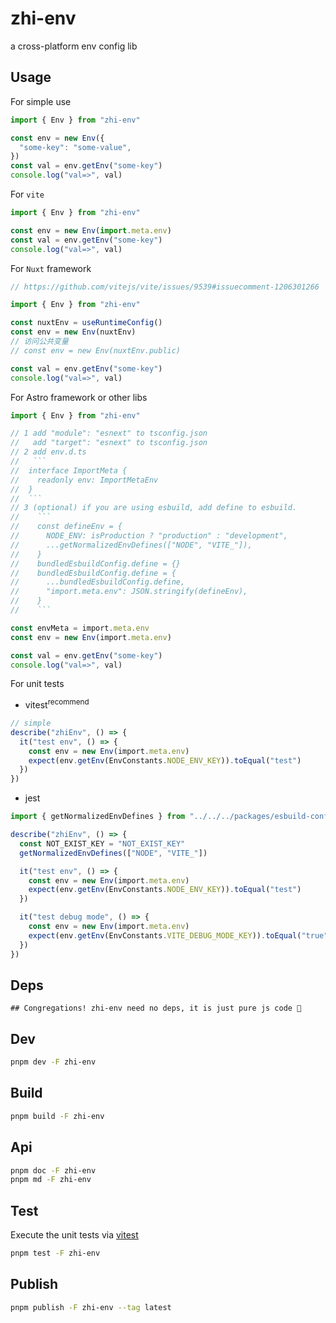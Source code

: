 # zhi-env

a cross-platform env config lib

## Usage

For simple use

```js
import { Env } from "zhi-env"

const env = new Env({
  "some-key": "some-value",
})
const val = env.getEnv("some-key")
console.log("val=>", val)
```

For `vite`

```js
import { Env } from "zhi-env"

const env = new Env(import.meta.env)
const val = env.getEnv("some-key")
console.log("val=>", val)
```

For `Nuxt` framework

```ts
// https://github.com/vitejs/vite/issues/9539#issuecomment-1206301266

import { Env } from "zhi-env"

const nuxtEnv = useRuntimeConfig()
const env = new Env(nuxtEnv)
// 访问公共变量
// const env = new Env(nuxtEnv.public)

const val = env.getEnv("some-key")
console.log("val=>", val)
```

For Astro framework or other libs

```ts
import { Env } from "zhi-env"

// 1 add "module": "esnext" to tsconfig.json
//   add "target": "esnext" to tsconfig.json
// 2 add env.d.ts
//   ```
//  interface ImportMeta {
//    readonly env: ImportMetaEnv
//  }
//  ```
// 3 (optional) if you are using esbuild, add define to esbuild.
//    ```
//    const defineEnv = {
//      NODE_ENV: isProduction ? "production" : "development",
//      ...getNormalizedEnvDefines(["NODE", "VITE_"]),
//    }
//    bundledEsbuildConfig.define = {}
//    bundledEsbuildConfig.define = {
//      ...bundledEsbuildConfig.define,
//      "import.meta.env": JSON.stringify(defineEnv),
//    }
//    ```

const envMeta = import.meta.env
const env = new Env(import.meta.env)

const val = env.getEnv("some-key")
console.log("val=>", val)
```

For unit tests

- vitest<sup>recommend</sup>

```ts
// simple
describe("zhiEnv", () => {
  it("test env", () => {
    const env = new Env(import.meta.env)
    expect(env.getEnv(EnvConstants.NODE_ENV_KEY)).toEqual("test")
  })
})
```

- jest

```ts
import { getNormalizedEnvDefines } from "../../../packages/esbuild-config-custom/esmUtils"

describe("zhiEnv", () => {
  const NOT_EXIST_KEY = "NOT_EXIST_KEY"
  getNormalizedEnvDefines(["NODE", "VITE_"])

  it("test env", () => {
    const env = new Env(import.meta.env)
    expect(env.getEnv(EnvConstants.NODE_ENV_KEY)).toEqual("test")
  })

  it("test debug mode", () => {
    const env = new Env(import.meta.env)
    expect(env.getEnv(EnvConstants.VITE_DEBUG_MODE_KEY)).toEqual("true")
  })
})
```

## Deps

```
## Congregations! zhi-env need no deps, it is just pure js code 🎉
```

## Dev

```bash
pnpm dev -F zhi-env
```

## Build

```bash
pnpm build -F zhi-env
```

## Api

```bash
pnpm doc -F zhi-env
pnpm md -F zhi-env
```

## Test

Execute the unit tests via [vitest](https://vitest.dev)

```bash
pnpm test -F zhi-env
```

## Publish

```bash
pnpm publish -F zhi-env --tag latest
```